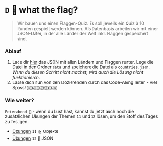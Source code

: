 # `D` 🏴󠁧󠁢󠁷󠁬󠁳󠁿 what the flag?
> Wir bauen uns einen Flaggen-Quiz. Es soll jeweils ein Quiz à 10 Runden gespielt werden können. Als Datenbasis arbeiten wir mit einer JSON-Datei, in der alle Länder der Welt inkl. Flaggen gespeichert sind.

### Ablauf
1. Lade dir [hier](https://cdn.jsdelivr.net/npm/country-flag-emoji-json@2.0.0/dist/index.json) das JSON mit allen Ländern und Flaggen runter. Lege die Datei in den Ordner [`data`](data) und speichere die Datei als `countries.json`. _Wenn du diesen Schritt nicht machst, wird auch die Lösung nicht funktionieren_.
2. Lasse dich nun von den Dozierenden durch das Code-Along leiten - viel Spass! 🇨🇦🇨🇬🇧🇶🇦🇶

### Wie weiter?
`Feierabend 🥳` - wenn du Lust hast, kannst du jetzt auch noch die zusätzlichen Übungen der Themen `11` und `12` lösen, um den Stoff des Tages zu festigen.

- [Übungen](../11_objekte/exercises) `11` 🛸 Objekte
- [Übungen](../12_JSON/exercises) `12` 📑 JSON
